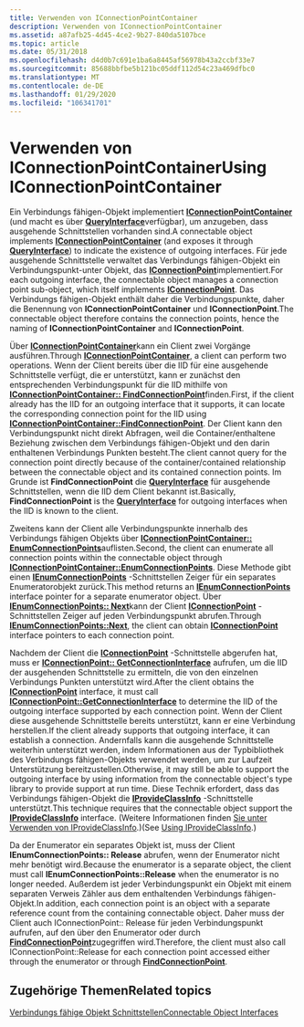 ```yaml
---
title: Verwenden von IConnectionPointContainer
description: Verwenden von IConnectionPointContainer
ms.assetid: a87afb25-4d45-4ce2-9b27-840da5107bce
ms.topic: article
ms.date: 05/31/2018
ms.openlocfilehash: d4d0b7c691e1ba6a8445af56978b43a2ccbf33e7
ms.sourcegitcommit: 85688bbfbe5b121bc05ddf112d54c23a469dfbc0
ms.translationtype: MT
ms.contentlocale: de-DE
ms.lasthandoff: 01/29/2020
ms.locfileid: "106341701"
---
```

# <a name="using-iconnectionpointcontainer"></a><span data-ttu-id="1a249-103">Verwenden von IConnectionPointContainer</span><span class="sxs-lookup"><span data-stu-id="1a249-103">Using IConnectionPointContainer</span></span>

<span data-ttu-id="1a249-104">Ein Verbindungs fähigen-Objekt implementiert [**IConnectionPointContainer**](/windows/desktop/api/OCIdl/nn-ocidl-iconnectionpointcontainer) (und macht es über [**QueryInterface**](/windows/desktop/api/Unknwn/nf-unknwn-iunknown-queryinterface(q))verfügbar), um anzugeben, dass ausgehende Schnittstellen vorhanden sind.</span><span class="sxs-lookup"><span data-stu-id="1a249-104">A connectable object implements [**IConnectionPointContainer**](/windows/desktop/api/OCIdl/nn-ocidl-iconnectionpointcontainer) (and exposes it through [**QueryInterface**](/windows/desktop/api/Unknwn/nf-unknwn-iunknown-queryinterface(q))) to indicate the existence of outgoing interfaces.</span></span> <span data-ttu-id="1a249-105">Für jede ausgehende Schnittstelle verwaltet das Verbindungs fähigen-Objekt ein Verbindungspunkt-unter Objekt, das [**IConnectionPoint**](/windows/desktop/api/OCIdl/nn-ocidl-iconnectionpoint)implementiert.</span><span class="sxs-lookup"><span data-stu-id="1a249-105">For each outgoing interface, the connectable object manages a connection point sub-object, which itself implements [**IConnectionPoint**](/windows/desktop/api/OCIdl/nn-ocidl-iconnectionpoint).</span></span> <span data-ttu-id="1a249-106">Das Verbindungs fähigen-Objekt enthält daher die Verbindungspunkte, daher die Benennung von **IConnectionPointContainer** und **IConnectionPoint**.</span><span class="sxs-lookup"><span data-stu-id="1a249-106">The connectable object therefore contains the connection points, hence the naming of **IConnectionPointContainer** and **IConnectionPoint**.</span></span>

<span data-ttu-id="1a249-107">Über [**IConnectionPointContainer**](/windows/desktop/api/OCIdl/nn-ocidl-iconnectionpointcontainer)kann ein Client zwei Vorgänge ausführen.</span><span class="sxs-lookup"><span data-stu-id="1a249-107">Through [**IConnectionPointContainer**](/windows/desktop/api/OCIdl/nn-ocidl-iconnectionpointcontainer), a client can perform two operations.</span></span> <span data-ttu-id="1a249-108">Wenn der Client bereits über die IID für eine ausgehende Schnittstelle verfügt, die er unterstützt, kann er zunächst den entsprechenden Verbindungspunkt für die IID mithilfe von [**IConnectionPointContainer:: FindConnectionPoint**](/windows/desktop/api/OCIdl/nf-ocidl-iconnectionpointcontainer-findconnectionpoint)finden.</span><span class="sxs-lookup"><span data-stu-id="1a249-108">First, if the client already has the IID for an outgoing interface that it supports, it can locate the corresponding connection point for the IID using [**IConnectionPointContainer::FindConnectionPoint**](/windows/desktop/api/OCIdl/nf-ocidl-iconnectionpointcontainer-findconnectionpoint).</span></span> <span data-ttu-id="1a249-109">Der Client kann den Verbindungspunkt nicht direkt Abfragen, weil die Container/enthaltene Beziehung zwischen dem Verbindungs fähigen-Objekt und den darin enthaltenen Verbindungs Punkten besteht.</span><span class="sxs-lookup"><span data-stu-id="1a249-109">The client cannot query for the connection point directly because of the container/contained relationship between the connectable object and its contained connection points.</span></span> <span data-ttu-id="1a249-110">Im Grunde ist **FindConnectionPoint** die [**QueryInterface**](/windows/desktop/api/Unknwn/nf-unknwn-iunknown-queryinterface(q)) für ausgehende Schnittstellen, wenn die IID dem Client bekannt ist.</span><span class="sxs-lookup"><span data-stu-id="1a249-110">Basically, **FindConnectionPoint** is the [**QueryInterface**](/windows/desktop/api/Unknwn/nf-unknwn-iunknown-queryinterface(q)) for outgoing interfaces when the IID is known to the client.</span></span>

<span data-ttu-id="1a249-111">Zweitens kann der Client alle Verbindungspunkte innerhalb des Verbindungs fähigen Objekts über [**IConnectionPointContainer:: EnumConnectionPoints**](/windows/desktop/api/OCIdl/nf-ocidl-iconnectionpointcontainer-enumconnectionpoints)auflisten.</span><span class="sxs-lookup"><span data-stu-id="1a249-111">Second, the client can enumerate all connection points within the connectable object through [**IConnectionPointContainer::EnumConnectionPoints**](/windows/desktop/api/OCIdl/nf-ocidl-iconnectionpointcontainer-enumconnectionpoints).</span></span> <span data-ttu-id="1a249-112">Diese Methode gibt einen [**IEnumConnectionPoints**](/windows/desktop/api/ocidl/nn-ocidl-ienumconnectionpoints) -Schnittstellen Zeiger für ein separates Enumeratorobjekt zurück.</span><span class="sxs-lookup"><span data-stu-id="1a249-112">This method returns an [**IEnumConnectionPoints**](/windows/desktop/api/ocidl/nn-ocidl-ienumconnectionpoints) interface pointer for a separate enumerator object.</span></span> <span data-ttu-id="1a249-113">Über [**IEnumConnectionPoints:: Next**](/windows/desktop/api/ocidl/nf-ocidl-ienumconnectionpoints-next)kann der Client [**IConnectionPoint**](/windows/desktop/api/OCIdl/nn-ocidl-iconnectionpoint) -Schnittstellen Zeiger auf jeden Verbindungspunkt abrufen.</span><span class="sxs-lookup"><span data-stu-id="1a249-113">Through [**IEnumConnectionPoints::Next**](/windows/desktop/api/ocidl/nf-ocidl-ienumconnectionpoints-next), the client can obtain [**IConnectionPoint**](/windows/desktop/api/OCIdl/nn-ocidl-iconnectionpoint) interface pointers to each connection point.</span></span>

<span data-ttu-id="1a249-114">Nachdem der Client die [**IConnectionPoint**](/windows/desktop/api/OCIdl/nn-ocidl-iconnectionpoint) -Schnittstelle abgerufen hat, muss er [**IConnectionPoint:: GetConnectionInterface**](/windows/desktop/api/OCIdl/nf-ocidl-iconnectionpoint-getconnectioninterface) aufrufen, um die IID der ausgehenden Schnittstelle zu ermitteln, die von den einzelnen Verbindungs Punkten unterstützt wird.</span><span class="sxs-lookup"><span data-stu-id="1a249-114">After the client obtains the [**IConnectionPoint**](/windows/desktop/api/OCIdl/nn-ocidl-iconnectionpoint) interface, it must call [**IConnectionPoint::GetConnectionInterface**](/windows/desktop/api/OCIdl/nf-ocidl-iconnectionpoint-getconnectioninterface) to determine the IID of the outgoing interface supported by each connection point.</span></span> <span data-ttu-id="1a249-115">Wenn der Client diese ausgehende Schnittstelle bereits unterstützt, kann er eine Verbindung herstellen.</span><span class="sxs-lookup"><span data-stu-id="1a249-115">If the client already supports that outgoing interface, it can establish a connection.</span></span> <span data-ttu-id="1a249-116">Andernfalls kann die ausgehende Schnittstelle weiterhin unterstützt werden, indem Informationen aus der Typbibliothek des Verbindungs fähigen-Objekts verwendet werden, um zur Laufzeit Unterstützung bereitzustellen.</span><span class="sxs-lookup"><span data-stu-id="1a249-116">Otherwise, it may still be able to support the outgoing interface by using information from the connectable object's type library to provide support at run time.</span></span> <span data-ttu-id="1a249-117">Diese Technik erfordert, dass das Verbindungs fähigen-Objekt die [**IProvideClassInfo**](/windows/desktop/api/OCIdl/nn-ocidl-iprovideclassinfo) -Schnittstelle unterstützt.</span><span class="sxs-lookup"><span data-stu-id="1a249-117">This technique requires that the connectable object support the [**IProvideClassInfo**](/windows/desktop/api/OCIdl/nn-ocidl-iprovideclassinfo) interface.</span></span> <span data-ttu-id="1a249-118">(Weitere Informationen finden [Sie unter Verwenden von IProvideClassInfo](using-iprovideclassinfo.md).)</span><span class="sxs-lookup"><span data-stu-id="1a249-118">(See [Using IProvideClassInfo](using-iprovideclassinfo.md).)</span></span>

<span data-ttu-id="1a249-119">Da der Enumerator ein separates Objekt ist, muss der Client **IEnumConnectionPoints:: Release** abrufen, wenn der Enumerator nicht mehr benötigt wird.</span><span class="sxs-lookup"><span data-stu-id="1a249-119">Because the enumerator is a separate object, the client must call **IEnumConnectionPoints::Release** when the enumerator is no longer needed.</span></span> <span data-ttu-id="1a249-120">Außerdem ist jeder Verbindungspunkt ein Objekt mit einem separaten Verweis Zähler aus dem enthaltenden Verbindungs fähigen-Objekt.</span><span class="sxs-lookup"><span data-stu-id="1a249-120">In addition, each connection point is an object with a separate reference count from the containing connectable object.</span></span> <span data-ttu-id="1a249-121">Daher muss der Client auch IConnectionPoint:: Release für jeden Verbindungspunkt aufrufen, auf den über den Enumerator oder durch [**FindConnectionPoint**](/windows/desktop/api/OCIdl/nf-ocidl-iconnectionpointcontainer-findconnectionpoint)zugegriffen wird.</span><span class="sxs-lookup"><span data-stu-id="1a249-121">Therefore, the client must also call IConnectionPoint::Release for each connection point accessed either through the enumerator or through [**FindConnectionPoint**](/windows/desktop/api/OCIdl/nf-ocidl-iconnectionpointcontainer-findconnectionpoint).</span></span>

## <a name="related-topics"></a><span data-ttu-id="1a249-122">Zugehörige Themen</span><span class="sxs-lookup"><span data-stu-id="1a249-122">Related topics</span></span>

<dl> <dt>

[<span data-ttu-id="1a249-123">Verbindungs fähige Objekt Schnittstellen</span><span class="sxs-lookup"><span data-stu-id="1a249-123">Connectable Object Interfaces</span></span>](connectable-object-interfaces.md)
</dt> </dl>

 

 




